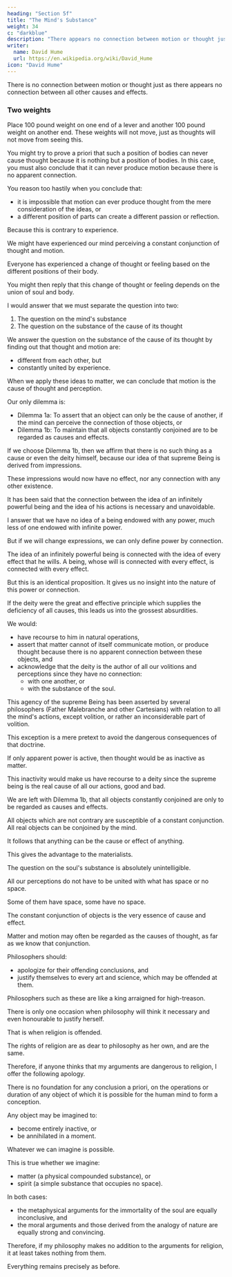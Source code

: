 ```yaml
---
heading: "Section 5f"
title: "The Mind's Substance"
weight: 34
c: "darkblue"
description: "There appears no connection between motion or thought just as there appears no connection between all other causes and effects."
writer:
  name: David Hume
  url: https://en.wikipedia.org/wiki/David_Hume
icon: "David Hume"
---
```




There is no connection between motion or thought just as there appears no connection between all other causes and effects.

### Two weights

Place 100 pound weight on one end of a lever and another 100 pound weight on another end.
These weights will not move, just as thoughts will not move from seeing this.

You might try to prove a priori that such a position of bodies can never cause thought because it is nothing but a position of bodies.
In this case, you must also conclude that it can never produce motion because there is no apparent connection.

You reason too hastily when you conclude that:
- it is impossible that motion can ever produce thought from the mere consideration of the ideas, or
- a different position of parts can create a different passion or reflection.

Because this is contrary to experience.

We might have experienced our mind perceiving a constant conjunction of thought and motion.

Everyone has experienced a change of thought or feeling based on the different positions of their body.

You might then reply that this change of thought or feeling depends on the union of soul and body.

I would answer that we must separate the question into two:

1. The question on the mind's substance
2. The question on the substance of the cause of its thought

We answer the question on the substance of the cause of its thought by finding out that thought and motion are:
- different from each other, but
- constantly united by experience.

When we apply these ideas to matter, we can conclude that motion is the cause of thought and perception.

Our only dilemma is:
- Dilemma 1a: To assert that an object can only be the cause of another, if the mind can perceive the connection of those objects, or
- Dilemma 1b: To maintain that all objects constantly conjoined are to be regarded as causes and effects.

If we choose Dilemma 1b, then we affirm that there is no such thing as a cause or even the deity himself, because our idea of that supreme Being is derived from impressions.

These impressions would now have no effect, nor any connection with any other existence.

It has been said that the connection between the idea of an infinitely powerful being and the idea of his actions is necessary and unavoidable.

I answer that we have no idea of a being endowed with any power, much less of one endowed with infinite power.

But if we will change expressions, we can only define power by connection.

The idea of an infinitely powerful being is connected with the idea of every effect that he wills.
A being, whose will is connected with every effect, is connected with every effect.

But this is an identical proposition.
It gives us no insight into the nature of this power or connection.

If the deity were the great and effective principle which supplies the deficiency of all causes, this leads us into the grossest absurdities.

We would:
- have recourse to him in natural operations,
- assert that matter cannot of itself communicate motion, or produce thought because there is no apparent connection between these objects, and
- acknowledge that the deity is the author of all our volitions and perceptions since they have no connection:
  - with one another, or
  - with the substance of the soul.

This agency of the supreme Being has been asserted by several philosophers (Father Malebranche and other Cartesians) with relation to all the mind's actions, except volition, or rather an inconsiderable part of volition.

This exception is a mere pretext to avoid the dangerous consequences of that doctrine.

If only apparent power is active, then thought would be as inactive as matter.

This inactivity would make us have recourse to a deity since the supreme being is the real cause of all our actions, good and bad.

We are left with Dilemma 1b, that all objects constantly conjoined are only to be regarded as causes and effects.

All objects which are not contrary are susceptible of a constant conjunction.
All real objects can be conjoined by the mind.

It follows that anything can be the cause or effect of anything.

This gives the advantage to the materialists.

The question on the soul's substance is absolutely unintelligible.

All our perceptions do not have to be united with what has space or no space.

Some of them have space, some have no space.

The constant conjunction of objects is the very essence of cause and effect.

Matter and motion may often be regarded as the causes of thought, as far as we know that conjunction.

Philosophers should:
- apologize for their offending conclusions, and
- justify themselves to every art and science, which may be offended at them.

Philosophers such as these are like a king arraigned for high-treason.

There is only one occasion when philosophy will think it necessary and even honourable to justify herself.

That is when religion is offended.

The rights of religion are as dear to philosophy as her own, and are the same.

Therefore, if anyone thinks that my arguments are dangerous to religion, I offer the following apology.

There is no foundation for any conclusion a priori, on the operations or duration of any object of which it is possible for the human mind to form a conception.

Any object may be imagined to:
- become entirely inactive, or
- be annihilated in a moment.

Whatever we can imagine is possible.

This is true whether we imagine:
- matter (a physical compounded substance), or
- spirit (a simple substance that occupies no space).

In both cases:
- the metaphysical arguments for the immortality of the soul are equally inconclusive, and
- the moral arguments and those derived from the analogy of nature are equally strong and convincing.

Therefore, if my philosophy makes no addition to the arguments for religion, it at least takes nothing from them.

Everything remains precisely as before.
